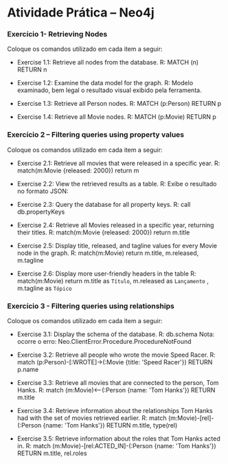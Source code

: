 # Atividade Prática – Neo4j

### Exercício 1- Retrieving Nodes

Coloque os comandos utilizado em cada item a seguir:
- Exercise 1.1: Retrieve all nodes from the database.
R: MATCH (n) RETURN n

- Exercise 1.2: Examine the data model for the graph.
R: Modelo examinado, bem legal o resultado visual exibido pela ferramenta.

- Exercise 1.3: Retrieve all Person nodes.
R: MATCH (p:Person) RETURN p


- Exercise 1.4: Retrieve all Movie nodes.
R: MATCH (p:Movie) RETURN p


### Exercício 2 – Filtering queries using property values

Coloque os comandos utilizado em cada item a seguir:
- Exercise 2.1: Retrieve all movies that were released in a specific year.
R: match(m:Movie {released: 2000}) return m

- Exercise 2.2: View the retrieved results as a table.
R: Exibe o resultado no formato JSON:

- Exercise 2.3: Query the database for all property keys.
R: call db.propertyKeys

- Exercise 2.4: Retrieve all Movies released in a specific year, returning
their titles.
R: match(m:Movie {released: 2000}) return m.title

- Exercise 2.5: Display title, released, and tagline values for every Movie
node in the graph.
R: match(m:Movie) return m.title, m.released, m.tagline

- Exercise 2.6: Display more user-friendly headers in the table
R: match(m:Movie) return m.title as `Título`, m.released as `Lançamento` , m.tagline as `Tópico`

### Exercício 3 - Filtering queries using relationships
Coloque os comandos utilizado em cada item a seguir:
- Exercise 3.1: Display the schema of the database.
R: db.schema 
Nota: ocorre o erro: Neo.ClientError.Procedure.ProcedureNotFound

- Exercise 3.2: Retrieve all people who wrote the movie Speed Racer.
R: match (p:Person)-[:WROTE]->(:Movie {title: 'Speed Racer'}) RETURN p.name

- Exercise 3.3: Retrieve all movies that are connected to the person,
Tom Hanks.
R: match (m:Movie)<--(:Person {name: 'Tom Hanks'}) RETURN m.title

- Exercise 3.4: Retrieve information about the relationships Tom Hanks
had with the set of movies retrieved earlier.
R: match (m:Movie)-[rel]-(:Person {name: 'Tom Hanks'}) RETURN m.title, type(rel)

- Exercise 3.5: Retrieve information about the roles that Tom Hanks
acted in.
R: match (m:Movie)-[rel:ACTED_IN]-(:Person {name: 'Tom Hanks'}) RETURN m.title, rel.roles

